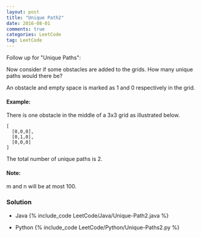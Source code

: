 ```yaml
---
layout: post
title: "Unique Path2"
date: 2016-08-01
comments: true
categories: LeetCode
tag: LeetCode
---
```


Follow up for "Unique Paths":

Now consider if some obstacles are added to the grids. How many unique paths would there be?

An obstacle and empty space is marked as 1 and 0 respectively in the grid.

#### Example:
There is one obstacle in the middle of a 3x3 grid as illustrated below.

```
[
  [0,0,0],
  [0,1,0],
  [0,0,0]
]
```
The total number of unique paths is 2.

#### Note: 
m and n will be at most 100.

<!--more-->
### Solution
* Java
{% include_code LeetCode/Java/Unique-Path2.java %}

* Python
{% include_code LeetCode/Python/Unique-Paths2.py %}
